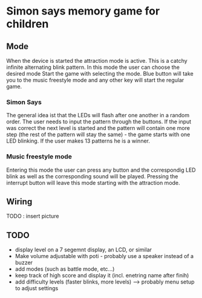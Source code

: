 # Simon says memory game for children

## Mode
When the device is started the attraction mode is active. This is a catchy infinite alternating blink pattern. In this mode the user can choose the desired mode
Start the game with selecting the mode. Blue button will take you to the music freestyle mode and any other key will start the regular game.

### Simon Says
The general idea ist that the LEDs will flash after one another in a random order. The user needs to input the pattern through the buttons. If the input was correct the next level is started and the pattern will contain one more step (the rest of the pattern will stay the same) - the game starts with one LED blinking.
If the user makes 13 patterns he is a winner.

### Music freestyle mode
Entering this mode the user can press any button and the correspondig LED blink as well as the corresponding sound will be played.
Pressing the interrupt button will leave this mode starting with the attraction mode.

## Wiring

TODO : insert picture

## TODO
 - display level on a 7 segemnt display, an LCD, or similar
 - Make volume adjustable with poti - probably use a speaker instead of a buzzer
 - add modes (such as battle mode, etc...)
 - keep track of high score and display it (incl. enetring name after finih)
 - add difficulty levels (faster blinks, more levels) --> probably menu setup to adjust settings

